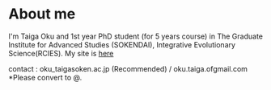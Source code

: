 # About me
I'm Taiga Oku and 1st year PhD student (for 5 years course) in The Graduate Institute for Advanced Studies (SOKENDAI), Integrative Evolutionary Science(RCIES).
My site is [here](https://sites.google.com/view/taigaoku/home)

contact : oku_taiga<at>soken.ac.jp (Recommended) / oku.taiga.of<at>gmail.com 
*Please convert <at> to @.



